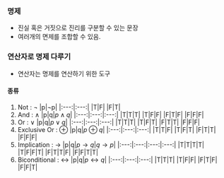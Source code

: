 ### 명제

- 진실 혹은 거짓으로 진리를 구분할 수 있는 문장
- 여러개의 면제를 조합할 수 있음.

### 연산자로 명제 다루기

- 연산자는 명제를 연산하기 위한 도구

#### 종류
1. Not : ¬
   |p|¬p|
   |:---:|:---:|
   |T|F|
   |F|T|
2. And : $\wedge$
    |p|q|$p \wedge q$|
    |:---:|:---:|:---:|
    |T|T|T|
    |T|F|F|
    |F|T|F|
    |F|F|F|
3. Or : $\vee$
   |p|q|$p \vee q$|
    |:---:|:---:|:---:|
    |T|T|T|
    |T|F|T|
    |F|T|T|
    |F|F|F|
4. Exclusive Or : $\oplus$
    |p|q|$p \oplus q$|
    |:---:|:---:|:---:|
    |T|T|F|
    |T|F|T|
    |F|T|T|
    |F|F|F|
5. Implication : $\rightarrow$
   |p|q|$p \rightarrow q$|$q \rightarrow p$|
    |:---:|:---:|:---:|:---:|
    |T|T|T|T|
    |T|F|F|T|
    |F|T|T|F|
    |F|F|T|T|
6. Biconditional : $\leftrightarrow$
    |p|q|$p \leftrightarrow q$|
    |:---:|:---:|:---:|
    |T|T|T|
    |T|F|F|
    |F|T|F|
    |F|F|T|
